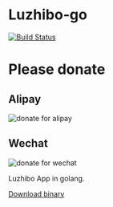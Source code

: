 # Luzhibo-go
[![Build Status](https://travis-ci.org/Baozisoftware/luzhibo.svg?branch=master)](https://travis-ci.org/Baozisoftware/luzhibo)

# Please donate
## Alipay
![donate for alipay](https://github.com/Baozisoftware/luzhibo/blob/master/ui/donate_alipay.png)
## Wechat
![donate for wechat](https://github.com/Baozisoftware/luzhibo/blob/master/ui/donate_wechat.png)

Luzhibo App in golang.

[Download binary](https://github.com/Baozisoftware/Luzhibo-go/releases/)

